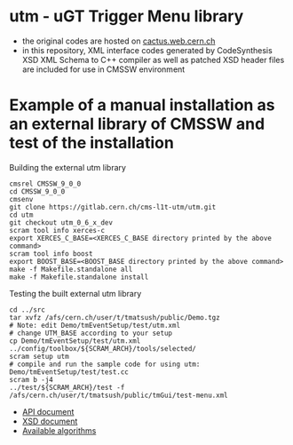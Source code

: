 # utm - uGT Trigger Menu library
- the original codes are hosted on [cactus.web.cern.ch](https://svnweb.cern.ch/trac/cactus/browser/trunk/cactusprojects/utm)
- in this repository, XML interface codes generated by CodeSynthesis XSD XML Schema to C++ compiler
  as well as patched XSD header files are included for use in CMSSW environment

# Example of a manual installation as an external library of CMSSW and test of the installation

Building the external utm library

```{r, engine='bash', count_lines}
cmsrel CMSSW_9_0_0
cd CMSSW_9_0_0
cmsenv
git clone https://gitlab.cern.ch/cms-l1t-utm/utm.git
cd utm
git checkout utm_0_6_x_dev
scram tool info xerces-c
export XERCES_C_BASE=<XERCES_C_BASE directory printed by the above command>
scram tool info boost
export BOOST_BASE=<BOOST_BASE directory printed by the above command>
make -f Makefile.standalone all
make -f Makefile.standalone install
```

Testing the built external utm library

```{r, engine='bash', count_lines}
cd ../src
tar xvfz /afs/cern.ch/user/t/tmatsush/public/Demo.tgz
# Note: edit Demo/tmEventSetup/test/utm.xml
# change UTM_BASE according to your setup
cp Demo/tmEventSetup/test/utm.xml ../config/toolbox/${SCRAM_ARCH}/tools/selected/
scram setup utm
# compile and run the sample code for using utm: Demo/tmEventSetup/test/test.cc
scram b -j4
../test/${SCRAM_ARCH}/test -f /afs/cern.ch/user/t/tmatsush/public/tmGui/test-menu.xml
```

* [API document](http://cern.ch/takashi/utm-api-doc/namespacetmeventsetup.html)
* [XSD document](http://cern.ch/takashi/utm-xsd-doc/index.html)
* [Available algorithms](https://twiki.cern.ch/twiki/bin/view/CMS/GlobalTriggerUTM)
